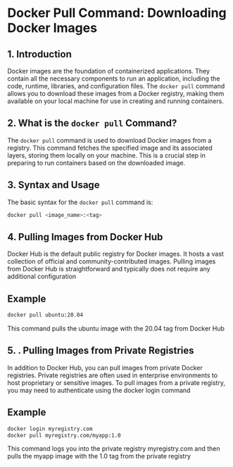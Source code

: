 # Docker Pull Command: Downloading Docker Images

## 1. Introduction

Docker images are the foundation of containerized applications. They contain all the necessary components to run an application, including the code, runtime, libraries, and configuration files. The `docker pull` command allows you to download these images from a Docker registry, making them available on your local machine for use in creating and running containers.

## 2. What is the `docker pull` Command?

The `docker pull` command is used to download Docker images from a registry. This command fetches the specified image and its associated layers, storing them locally on your machine. This is a crucial step in preparing to run containers based on the downloaded image.

## 3. Syntax and Usage

The basic syntax for the `docker pull` command is:

```bash
docker pull <image_name>:<tag>
```

## 4. Pulling Images from Docker Hub

Docker Hub is the default public registry for Docker images. It hosts a vast collection of official and community-contributed images. Pulling images from Docker Hub is straightforward and typically does not require any additional configuration

## Example

```bash
docker pull ubuntu:20.04
```
This command pulls the ubuntu image with the 20.04 tag from Docker Hub

## 5. . Pulling Images from Private Registries

In addition to Docker Hub, you can pull images from private Docker registries. Private registries are often used in enterprise environments to host proprietary or sensitive images. To pull images from a private registry, you may need to authenticate using the docker login command

## Example

```bash
docker login myregistry.com
docker pull myregistry.com/myapp:1.0
```

This command logs you into the private registry myregistry.com and then pulls the myapp image with the 1.0 tag from the private registry


